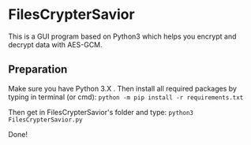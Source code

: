 # FilesCrypterSavior
This is a GUI program based on Python3 which helps you encrypt and decrypt data with AES-GCM.

## Preparation
Make sure you have Python 3.X .
Then install all required packages by typing in terminal (or cmd):
`python -m pip install -r requirements.txt`


Then get in FilesCrypterSavior's folder and type:
`python3 FilesCrypterSavior.py`

Done!
